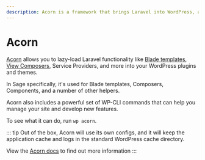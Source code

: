 ```yaml
---
description: Acorn is a framework that brings Laravel into WordPress, allowing you to build powerful and elegant plugins and themes.
---
```


# Acorn

[Acorn](https://github.com/roots/acorn) allows you to lazy-load Laravel functionality like [Blade templates](blade-templates.md), [View Composers](composers.md), Service Providers, and more into your WordPress plugins and themes.

In Sage specifically, it's used for Blade templates, Composers, Components, and a number of other helpers.

Acorn also includes a powerful set of WP-CLI commands that can help you manage your site and develop new features.

To see what it can do, run `wp acorn`.

::: tip
Out of the box, Acorn will use its own configs, and it will keep the application cache and logs in the standard WordPress cache directory.

View the [Acorn docs](/acorn/docs/directory-structure.md#zero-config) to find out more information
:::
